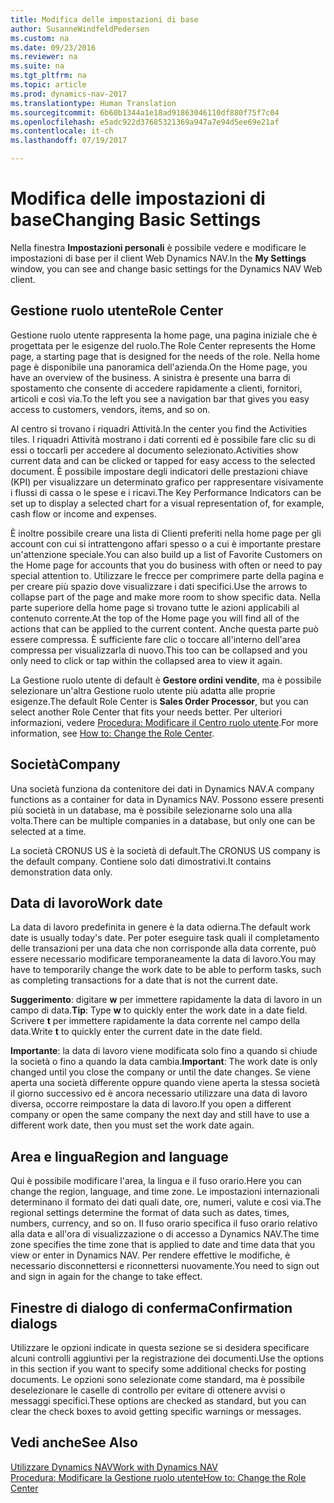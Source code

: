 ```yaml
---
title: Modifica delle impostazioni di base
author: SusanneWindfeldPedersen
ms.custom: na
ms.date: 09/23/2016
ms.reviewer: na
ms.suite: na
ms.tgt_pltfrm: na
ms.topic: article
ms.prod: dynamics-nav-2017
ms.translationtype: Human Translation
ms.sourcegitcommit: 6b60b1344a1e18ad91863046110df880f75f7c04
ms.openlocfilehash: e5adc922d37685321369a947a7e94d5ee69e21af
ms.contentlocale: it-ch
ms.lasthandoff: 07/19/2017

---
```


# <a name="changing-basic-settings"></a><span data-ttu-id="b91f6-102">Modifica delle impostazioni di base</span><span class="sxs-lookup"><span data-stu-id="b91f6-102">Changing Basic Settings</span></span>
<span data-ttu-id="b91f6-103">Nella finestra **Impostazioni personali** è possibile vedere e modificare le impostazioni di base per il client Web Dynamics NAV.</span><span class="sxs-lookup"><span data-stu-id="b91f6-103">In the **My Settings** window, you can see and change basic settings for the Dynamics NAV Web client.</span></span>  

## <a name="role-center"></a><span data-ttu-id="b91f6-104">Gestione ruolo utente</span><span class="sxs-lookup"><span data-stu-id="b91f6-104">Role Center</span></span>
<span data-ttu-id="b91f6-105">Gestione ruolo utente rappresenta la home page, una pagina iniziale che è progettata per le esigenze del ruolo.</span><span class="sxs-lookup"><span data-stu-id="b91f6-105">The Role Center represents the Home page, a starting page that is designed for the needs of the role.</span></span> <span data-ttu-id="b91f6-106">Nella home page è disponibile una panoramica dell'azienda.</span><span class="sxs-lookup"><span data-stu-id="b91f6-106">On the Home page, you have an overview of the business.</span></span> <span data-ttu-id="b91f6-107">A sinistra è presente una barra di spostamento che consente di accedere rapidamente a clienti, fornitori, articoli e così via.</span><span class="sxs-lookup"><span data-stu-id="b91f6-107">To the left you see a navigation bar that gives you easy access to customers, vendors, items, and so on.</span></span>

<span data-ttu-id="b91f6-108">Al centro si trovano i riquadri Attività.</span><span class="sxs-lookup"><span data-stu-id="b91f6-108">In the center you find the Activities tiles.</span></span> <span data-ttu-id="b91f6-109">I riquadri Attività mostrano i dati correnti ed è possibile fare clic su di essi o toccarli per accedere al documento selezionato.</span><span class="sxs-lookup"><span data-stu-id="b91f6-109">Activities show current data and can be clicked or tapped for easy access to the selected document.</span></span> <span data-ttu-id="b91f6-110">È possibile impostare degli indicatori delle prestazioni chiave (KPI) per visualizzare un determinato grafico per rappresentare visivamente i flussi di cassa o le spese e i ricavi.</span><span class="sxs-lookup"><span data-stu-id="b91f6-110">The Key Performance Indicators can be set up to display a selected chart for a visual representation of, for example, cash flow or income and expenses.</span></span>

<span data-ttu-id="b91f6-111">È inoltre possibile creare una lista di Clienti preferiti nella home page per gli account con cui si intrattengono affari spesso o a cui è importante prestare un'attenzione speciale.</span><span class="sxs-lookup"><span data-stu-id="b91f6-111">You can also build up a list of Favorite Customers on the Home page for accounts that you do business with often or need to pay special attention to.</span></span> <span data-ttu-id="b91f6-112">Utilizzare le frecce per comprimere parte della pagina e per creare più spazio dove visualizzare i dati specifici.</span><span class="sxs-lookup"><span data-stu-id="b91f6-112">Use the arrows to collapse part of the page and make more room to show specific data.</span></span> <span data-ttu-id="b91f6-113">Nella parte superiore della home page si trovano tutte le azioni applicabili al contenuto corrente.</span><span class="sxs-lookup"><span data-stu-id="b91f6-113">At the top of the Home page you will find all of the actions that can be applied to the current content.</span></span> <span data-ttu-id="b91f6-114">Anche questa parte può essere compressa. È sufficiente fare clic o toccare all'interno dell'area compressa per visualizzarla di nuovo.</span><span class="sxs-lookup"><span data-stu-id="b91f6-114">This too can be collapsed and you only need to click or tap within the collapsed area to view it again.</span></span>

<span data-ttu-id="b91f6-115">La Gestione ruolo utente di default è **Gestore ordini vendite**, ma è possibile selezionare un'altra Gestione ruolo utente più adatta alle proprie esigenze.</span><span class="sxs-lookup"><span data-stu-id="b91f6-115">The default Role Center is **Sales Order Processor**, but you can select another Role Center that fits your needs better.</span></span> <span data-ttu-id="b91f6-116">Per ulteriori informazioni, vedere [Procedura: Modificare il Centro ruolo utente](ui-change-role.md).</span><span class="sxs-lookup"><span data-stu-id="b91f6-116">For more information, see [How to: Change the Role Center](ui-change-role.md).</span></span>

## <a name="company"></a><span data-ttu-id="b91f6-117">Società</span><span class="sxs-lookup"><span data-stu-id="b91f6-117">Company</span></span>
<span data-ttu-id="b91f6-118">Una società funziona da contenitore dei dati in Dynamics NAV.</span><span class="sxs-lookup"><span data-stu-id="b91f6-118">A company functions as a container for data in Dynamics NAV.</span></span> <span data-ttu-id="b91f6-119">Possono essere presenti più società in un database, ma è possibile selezionarne solo una alla volta.</span><span class="sxs-lookup"><span data-stu-id="b91f6-119">There can be multiple companies in a database, but only one can be selected at a time.</span></span>

<span data-ttu-id="b91f6-120">La società CRONUS US è la società di default.</span><span class="sxs-lookup"><span data-stu-id="b91f6-120">The CRONUS US company is the default company.</span></span> <span data-ttu-id="b91f6-121">Contiene solo dati dimostrativi.</span><span class="sxs-lookup"><span data-stu-id="b91f6-121">It contains demonstration data only.</span></span>   

## <a name="work-date"></a><span data-ttu-id="b91f6-122">Data di lavoro</span><span class="sxs-lookup"><span data-stu-id="b91f6-122">Work date</span></span>
<span data-ttu-id="b91f6-123">La data di lavoro predefinita in genere è la data odierna.</span><span class="sxs-lookup"><span data-stu-id="b91f6-123">The default work date is usually today's date.</span></span> <span data-ttu-id="b91f6-124">Per poter eseguire task quali il completamento delle transazioni per una data che non corrisponde alla data corrente, può essere necessario modificare temporaneamente la data di lavoro.</span><span class="sxs-lookup"><span data-stu-id="b91f6-124">You may have to temporarily change the work date to be able to perform tasks, such as completing transactions for a date that is not the current date.</span></span>

<span data-ttu-id="b91f6-125">**Suggerimento**: digitare **w** per immettere rapidamente la data di lavoro in un campo di data.</span><span class="sxs-lookup"><span data-stu-id="b91f6-125">**Tip**: Type **w** to quickly enter the work date in a date field.</span></span> <span data-ttu-id="b91f6-126">Scrivere **t** per immettere rapidamente la data corrente nel campo della data.</span><span class="sxs-lookup"><span data-stu-id="b91f6-126">Write **t** to quickly enter the current date in the date field.</span></span>

<span data-ttu-id="b91f6-127">**Importante**: la data di lavoro viene modificata solo fino a quando si chiude la società o fino a quando la data cambia.</span><span class="sxs-lookup"><span data-stu-id="b91f6-127">**Important**: The work date is only changed until you close the company or until the date changes.</span></span> <span data-ttu-id="b91f6-128">Se viene aperta una società differente oppure quando viene aperta la stessa società il giorno successivo ed è ancora necessario utilizzare una data di lavoro diversa, occorre reimpostare la data di lavoro.</span><span class="sxs-lookup"><span data-stu-id="b91f6-128">If you open a different company or open the same company the next day and still have to use a different work date, then you must set the work date again.</span></span>

## <a name="region-and-language"></a><span data-ttu-id="b91f6-129">Area e lingua</span><span class="sxs-lookup"><span data-stu-id="b91f6-129">Region and language</span></span>
<span data-ttu-id="b91f6-130">Qui è possibile modificare l'area, la lingua e il fuso orario.</span><span class="sxs-lookup"><span data-stu-id="b91f6-130">Here you can change the region, language, and time zone.</span></span> <span data-ttu-id="b91f6-131">Le impostazioni internazionali determinano il formato dei dati quali date, ore, numeri, valute e così via.</span><span class="sxs-lookup"><span data-stu-id="b91f6-131">The regional settings determine the format of data such as dates, times, numbers, currency, and so on.</span></span> <span data-ttu-id="b91f6-132">Il fuso orario specifica il fuso orario relativo alla data e all'ora di visualizzazione o di accesso a Dynamics NAV.</span><span class="sxs-lookup"><span data-stu-id="b91f6-132">The time zone specifies the time zone that is applied to date and time data that you view or enter in Dynamics NAV.</span></span> <span data-ttu-id="b91f6-133">Per rendere effettive le modifiche, è necessario disconnettersi e riconnettersi nuovamente.</span><span class="sxs-lookup"><span data-stu-id="b91f6-133">You need to sign out and sign in again for the change to take effect.</span></span>

## <a name="confirmation-dialogs"></a><span data-ttu-id="b91f6-134">Finestre di dialogo di conferma</span><span class="sxs-lookup"><span data-stu-id="b91f6-134">Confirmation dialogs</span></span>
<span data-ttu-id="b91f6-135">Utilizzare le opzioni indicate in questa sezione se si desidera specificare alcuni controlli aggiuntivi per la registrazione dei documenti.</span><span class="sxs-lookup"><span data-stu-id="b91f6-135">Use the options in this section if you want to specify some additional checks for posting documents.</span></span> <span data-ttu-id="b91f6-136">Le opzioni sono selezionate come standard, ma è possibile deselezionare le caselle di controllo per evitare di ottenere avvisi o messaggi specifici.</span><span class="sxs-lookup"><span data-stu-id="b91f6-136">These options are checked as standard, but you can clear the check boxes to avoid getting specific warnings or messages.</span></span>

## <a name="see-also"></a><span data-ttu-id="b91f6-137">Vedi anche</span><span class="sxs-lookup"><span data-stu-id="b91f6-137">See Also</span></span>
[<span data-ttu-id="b91f6-138">Utilizzare Dynamics NAV</span><span class="sxs-lookup"><span data-stu-id="b91f6-138">Work with Dynamics NAV</span></span>](ui-work-product.md)  
[<span data-ttu-id="b91f6-139">Procedura: Modificare la Gestione ruolo utente</span><span class="sxs-lookup"><span data-stu-id="b91f6-139">How to: Change the Role Center</span></span>](ui-change-role.md)  

